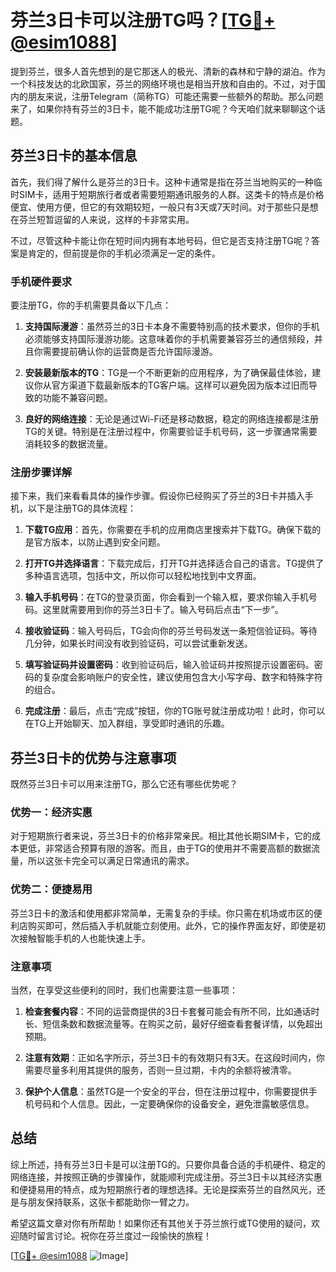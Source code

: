 # 芬兰3日卡可以注册TG吗？[[TG💪+ @esim1088](https://t.me/s/esim1088)]

提到芬兰，很多人首先想到的是它那迷人的极光、清新的森林和宁静的湖泊。作为一个科技发达的北欧国家，芬兰的网络环境也是相当开放和自由的。不过，对于国内的朋友来说，注册Telegram（简称TG）可能还需要一些额外的帮助。那么问题来了，如果你持有芬兰的3日卡，能不能成功注册TG呢？今天咱们就来聊聊这个话题。

## 芬兰3日卡的基本信息

首先，我们得了解什么是芬兰的3日卡。这种卡通常是指在芬兰当地购买的一种临时SIM卡，适用于短期旅行者或者需要短期通讯服务的人群。这类卡的特点是价格便宜、使用方便，但它的有效期较短，一般只有3天或7天时间。对于那些只是想在芬兰短暂逗留的人来说，这样的卡非常实用。

不过，尽管这种卡能让你在短时间内拥有本地号码，但它是否支持注册TG呢？答案是肯定的，但前提是你的手机必须满足一定的条件。

### 手机硬件要求

要注册TG，你的手机需要具备以下几点：

1. **支持国际漫游**：虽然芬兰的3日卡本身不需要特别高的技术要求，但你的手机必须能够支持国际漫游功能。这意味着你的手机需要兼容芬兰的通信频段，并且你需要提前确认你的运营商是否允许国际漫游。

2. **安装最新版本的TG**：TG是一个不断更新的应用程序，为了确保最佳体验，建议你从官方渠道下载最新版本的TG客户端。这样可以避免因为版本过旧而导致的功能不兼容问题。

3. **良好的网络连接**：无论是通过Wi-Fi还是移动数据，稳定的网络连接都是注册TG的关键。特别是在注册过程中，你需要验证手机号码，这一步骤通常需要消耗较多的数据流量。

### 注册步骤详解

接下来，我们来看看具体的操作步骤。假设你已经购买了芬兰的3日卡并插入手机，以下是注册TG的具体流程：

1. **下载TG应用**：首先，你需要在手机的应用商店里搜索并下载TG。确保下载的是官方版本，以防止遇到安全问题。

2. **打开TG并选择语言**：下载完成后，打开TG并选择适合自己的语言。TG提供了多种语言选项，包括中文，所以你可以轻松地找到中文界面。

3. **输入手机号码**：在TG的登录页面，你会看到一个输入框，要求你输入手机号码。这里就需要用到你的芬兰3日卡了。输入号码后点击“下一步”。

4. **接收验证码**：输入号码后，TG会向你的芬兰号码发送一条短信验证码。等待几分钟，如果长时间没有收到验证码，可以尝试重新发送。

5. **填写验证码并设置密码**：收到验证码后，输入验证码并按照提示设置密码。密码的复杂度会影响账户的安全性，建议使用包含大小写字母、数字和特殊字符的组合。

6. **完成注册**：最后，点击“完成”按钮，你的TG账号就注册成功啦！此时，你可以在TG上开始聊天、加入群组，享受即时通讯的乐趣。

## 芬兰3日卡的优势与注意事项

既然芬兰3日卡可以用来注册TG，那么它还有哪些优势呢？

### 优势一：经济实惠

对于短期旅行者来说，芬兰3日卡的价格非常亲民。相比其他长期SIM卡，它的成本更低，非常适合预算有限的游客。而且，由于TG的使用并不需要高额的数据流量，所以这张卡完全可以满足日常通讯的需求。

### 优势二：便捷易用

芬兰3日卡的激活和使用都非常简单，无需复杂的手续。你只需在机场或市区的便利店购买即可，然后插入手机就能立刻使用。此外，它的操作界面友好，即使是初次接触智能手机的人也能快速上手。

### 注意事项

当然，在享受这些便利的同时，我们也需要注意一些事项：

1. **检查套餐内容**：不同的运营商提供的3日卡套餐可能会有所不同，比如通话时长、短信条数和数据流量等。在购买之前，最好仔细查看套餐详情，以免超出预期。

2. **注意有效期**：正如名字所示，芬兰3日卡的有效期只有3天。在这段时间内，你需要尽量多利用其提供的服务，否则一旦过期，卡内的余额将被清零。

3. **保护个人信息**：虽然TG是一个安全的平台，但在注册过程中，你需要提供手机号码和个人信息。因此，一定要确保你的设备安全，避免泄露敏感信息。

## 总结

综上所述，持有芬兰3日卡是可以注册TG的。只要你具备合适的手机硬件、稳定的网络连接，并按照正确的步骤操作，就能顺利完成注册。芬兰3日卡以其经济实惠和便捷易用的特点，成为短期旅行者的理想选择。无论是探索芬兰的自然风光，还是与朋友保持联系，这张卡都能助你一臂之力。

希望这篇文章对你有所帮助！如果你还有其他关于芬兰旅行或TG使用的疑问，欢迎随时留言讨论。祝你在芬兰度过一段愉快的旅程！

[[TG💪+ @esim1088](https://t.me/s/esim1088) ![Image](https://i.postimg.cc/4NQfJmqS/Snipaste-2025-05-13-00-14-12.png)]